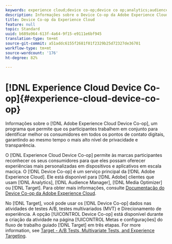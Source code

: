 ```yaml
---
keywords: experience cloud;device co-op;device co op;analytics;audience manager;aam;media optimizer;device graph
description: Informações sobre o Device Co-op da Adobe Experience Cloud, um programa que permite que os participantes trabalhem em conjunto para melhor identificar clientes nos pontos de contato digitais enquanto garante o mais alto nível de privacidade e transparência.
title: Device Co-op da Experience Cloud
feature: null
topic: Standard
uuid: b689a964-613f-4a64-9f15-e9111e6bf945
translation-type: tm+mt
source-git-commit: a51addc6155f2681f01f2329b25d72327de36701
workflow-type: tm+mt
source-wordcount: '176'
ht-degree: 82%

---
```



# [!DNL Experience Cloud Device Co-op]{#experience-cloud-device-co-op}

Informações sobre o [!DNL Adobe Experience Cloud Device Co-op], um programa que permite que os participantes trabalhem em conjunto para identificar melhor os consumidores em todos os pontos de contato digitais, garantindo ao mesmo tempo o mais alto nível de privacidade e transparência.

O [!DNL Experience Cloud Device Co-op] permite às marcas participantes reconhecer os seus consumidores para que eles possam oferecer experiências mais personalizadas em dispositivos e aplicativos em escala maciça. O [!DNL Device Co-op] é um serviço principal da [!DNL Adobe Experience Cloud]. Ele está disponível para [!DNL Adobe] clientes que usam [!DNL Analytics], [!DNL Audience Manager], [!DNL Media Optimizer] ou [!DNL Target]. Para obter mais informações, consulte [Documentação do Device Co-op da Adobe Experience Cloud](https://docs.adobe.com/content/help/en/device-co-op/using/home.html).

No [!DNL Target], você pode usar os [!DNL Device Co-op] dados nas atividades de testes A/B, testes multivariados (MVT) e Direcionamento de experiência. A opção [!UICONTROL Device Co-op] está disponível durante a criação da atividade na página [!UICONTROL Metas e configurações] do fluxo de trabalho guiado [!DNL Target] em três etapas. For more information, see [Target - A/B Tests, Multivariate Tests, and Experience Targeting](https://docs.adobe.com/content/help/en/device-co-op/using/data/target.html).
